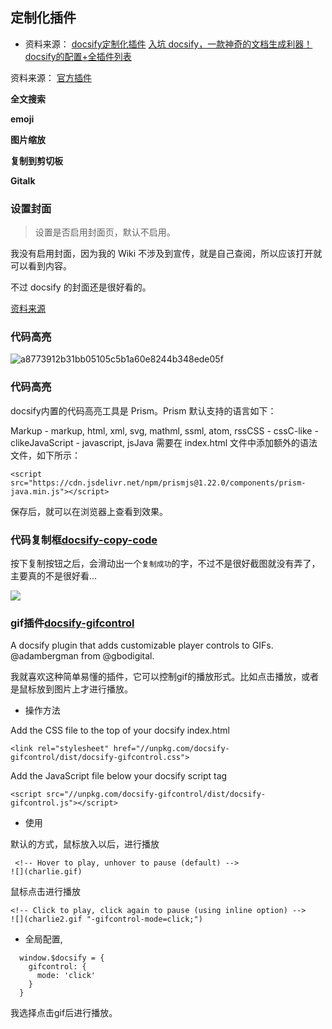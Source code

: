 ## 定制化插件



- 资料来源：
[docsify定制化插件](https://blog.csdn.net/Lonelyooacz/article/details/103490545)
[入坑 docsify，一款神奇的文档生成利器！](https://baijiahao.baidu.com/s?id=1683928475208184783&wfr=spider&for=pc)
[docsify的配置+全插件列表](https://xhhdd.cc/index.php/archives/80/comment-page-1)


资料来源： [官方插件](https://docsify.js.org/#/zh-cn/plugins)

**全文搜索**

**emoji**

**图片缩放**

**复制到剪切板**

**Gitalk**

### 设置封面

> 设置是否启用封面页，默认不启用。

我没有启用封面，因为我的 Wiki 不涉及到宣传，就是自己查阅，所以应该打开就可以看到内容。

不过 docsify 的封面还是很好看的。

[资料来源](https://baijiahao.baidu.com/s?id=1683928475208184783&wfr=spider&for=pc)

### 代码高亮

![a8773912b31bb05105c5b1a60e8244b348ede05f](pic/a8773912b31bb05105c5b1a60e8244b348ede05f.png)


### 代码高亮

docsify内置的代码高亮工具是 Prism。Prism 默认支持的语言如下：

Markup - markup, html, xml, svg, mathml, ssml, atom, rssCSS - cssC-like - clikeJavaScript - javascript, jsJava 需要在 index.html 文件中添加额外的语法文件，如下所示：

```
<script src="https://cdn.jsdelivr.net/npm/prismjs@1.22.0/components/prism-java.min.js"></script>
```

保存后，就可以在浏览器上查看到效果。



### 代码复制框[docsify-copy-code](https://github.com/jperasmus/docsify-copy-code)

按下复制按钮之后，会滑动出一个`复制成功`的字，不过不是很好截图就没有弄了，主要真的不是很好看...

![](https://tva1.sinaimg.cn/large/e6c9d24egy1h0e1wq4ohuj21hc06w3yf.jpg)

### gif插件[docsify-gifcontrol](https://gbodigital.github.io/docsify-gifcontrol/#/)

A docsify plugin that adds customizable player controls to GIFs. @adambergman from @gbodigital.

我就喜欢这种简单易懂的插件，它可以控制gif的播放形式。比如点击播放，或者是鼠标放到图片上才进行播放。

- 操作方法

Add the CSS file to the top of your docsify index.html

```
<link rel="stylesheet" href="//unpkg.com/docsify-gifcontrol/dist/docsify-gifcontrol.css">
```

Add the JavaScript file below your docsify script tag

```
<script src="//unpkg.com/docsify-gifcontrol/dist/docsify-gifcontrol.js"></script>
```

- 使用

默认的方式，鼠标放入以后，进行播放

```
 <!-- Hover to play, unhover to pause (default) -->
![](charlie.gif)
```

鼠标点击进行播放

```
<!-- Click to play, click again to pause (using inline option) -->
![](charlie2.gif "-gifcontrol-mode=click;")
```

- 全局配置,

```
  window.$docsify = {
    gifcontrol: {
      mode: 'click'
    }
  }
```

我选择点击gif后进行播放。